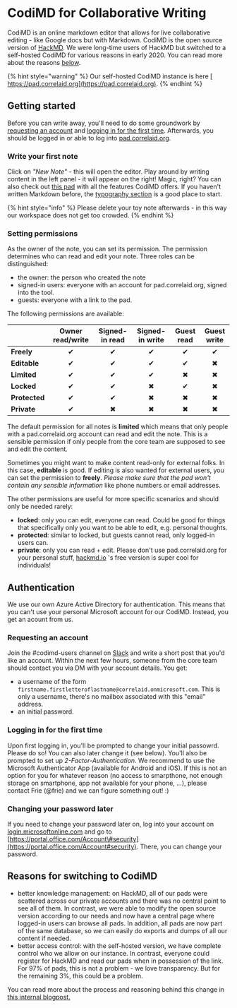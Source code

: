 # CodiMD for Collaborative Writing

CodiMD is an online markdown editor that allows for live collaborative editing - like Google docs but with Markdown. CodiMD is the open source version of [HackMD](https://hackmd.io). We were long-time users of HackMD but switched to a self-hosted CodiMD for various reasons in early 2020. You can read more about the reasons [below](codimd-for-collaborative-writing.md#reasons-for-switching-to-codimd).

{% hint style="warning" %}
Our self-hosted CodiMD instance is here [ https://pad.correlaid.org](https://pad.correlaid.org). 
{% endhint %}

## Getting started

Before you can write away, you'll need to do some groundwork by [requesting an account](codimd-for-collaborative-writing.md#requesting-an-account) and [logging in for the first time](codimd-for-collaborative-writing.md#logging-in-for-the-first-time). Afterwards, you should be logged in or able to log into [pad.correlaid.org](https://pad.correlaid.org).

### Write your first note

Click on _"New Note" -_ this will open the editor. Play around by writing content in the left panel - it will appear on the right! Magic, right? You can also check out [this pad](https://pad.correlaid.org/features#)  with all the features CodiMD offers. If you haven't written Markdown before, the [typography section](https://pad.correlaid.org/features?both#typography) is a good place to start.

{% hint style="info" %}
Please delete your toy note afterwards - in this way our workspace does not get too crowded. 
{% endhint %}

### Setting permissions

As the owner of the note, you can set its permission. The permission determines who can read and edit your note. Three roles can be distinguished:

* the owner: the person who created the note
* signed-in users: everyone with an account for pad.correlaid.org, signed into the tool.
* guests: everyone with a link to the pad.

The following permissions are available:

|  | Owner read/write | Signed-in read | Signed-in write | Guest read | Guest write |
| :--- | :---: | :---: | :---: | :---: | :---: |
|  **Freely** | ✔ | ✔ | ✔ | ✔ | ✔ |
|  **Editable** | ✔ | ✔ | ✔ | ✔ | ✖ |
|  **Limited** | ✔ | ✔ | ✔ | ✖ | ✖ |
|  **Locked** | ✔ | ✔ | ✖ | ✔ | ✖ |
|  **Protected** | ✔ | ✔ | ✖ | ✖ | ✖ |
|  **Private** | ✔ | ✖ | ✖ | ✖ | ✖ |

The default permission for all notes is **limited** which means that only people with a pad.correlaid.org account can read and edit the note. This is a sensible permission if only people from the core team are supposed to see and edit the content. 

Sometimes you might want to make content read-only for external folks. In this case, **editable** is good. If editing is also wanted for external users, you can set the permission to **freely**. _Please make sure that the pad won't contain any sensible information_ like phone numbers or email addresses. 

The other permissions are useful for more specific scenarios and should only be needed rarely:

* **locked**: only you can edit, everyone can read. Could be good for things that specifically only you want to be able to edit, e.g. personal thoughts. 
* **protected**: similar to locked, but guests cannot read, only logged-in users can. 
* **private**: only you can read + edit. Please don't use pad.correlaid.org for your personal stuff, [hackmd.io](https://hackmd.io) 's free version is super cool for individuals! 

## Authentication

We use our own Azure Active Directory for authentication. This means that you can't use your personal Microsoft account for our CodiMD. Instead, you get an acount from us.

### Requesting an account

Join the \#codimd-users channel on [Slack](../communication/slack.md#i-want-to-get-access-to-slack-how-do-i-get-it) and write a short post that you'd like an account. Within the next few hours, someone from the core team should contact you via DM with your account details. You get:

* a username of the form `firstname.firstletteroflastname@correlaid.onmicrosoft.com`. This is only a username, there's no mailbox associated with this "email" address.
* an initial password. 

### Logging in for the first time

Upon first logging in, you'll be prompted to change your initial passowrd. Please do so! You can also later change it \(see below\). You'll also be prompted to set up _2-Factor-Authentication_. We recommend to use the Microsoft Authenticator App \(available for Android and iOS\). If this is not an option for you for whatever reason \(no access to smarpthone, not enough storage on smartphone, app not available for your phone, ...\), please contact Frie \(@frie\) and we can figure something out! :\) 

### Changing your password later

If you need to change your password later on, log into your account on [login.microsoftonline.com](https://login.microsoftonline.com) and go to [https://portal.office.com/Account\#security](https://portal.office.com/Account#security). There, you can change your password. 

## Reasons for switching to CodiMD

* better knowledge management: on HackMD, all of our pads were scattered across our private accounts and there was no central point to see all of them. In contrast, we were able to modify the open source version according to our needs and now have a central page where logged-in users can browse all pads. In addition, all pads are now part of the same database, so we can easily do exports and dumps of all our content if needed.
* better access control: with the self-hosted version, we have complete control who we allow on our instance. In contrast, everyone could register for HackMD and read our pads when in possession of the link. For 97% of pads, this is not a problem - we love transparency. But for the remaining 3%, this could be a problem.

You can read more about the process and reasoning behind this change in [this internal blogpost.](https://pad.correlaid.org/_xR1EKkyRO26XyqLOTpNvA#) 

